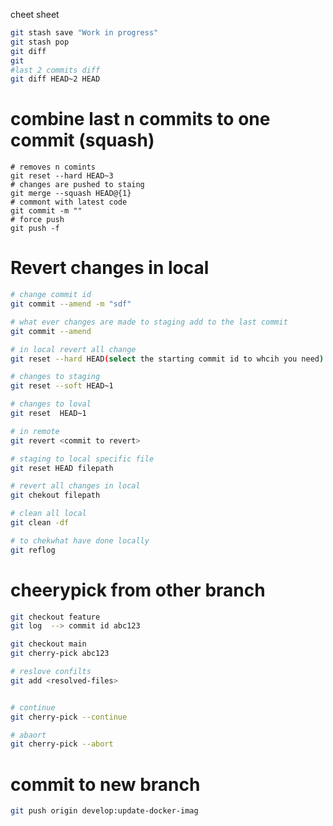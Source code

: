 
cheet sheet
```bash
git stash save "Work in progress"
git stash pop
git diff 
git
#last 2 commits diff
git diff HEAD~2 HEAD
```


# combine last n commits to one commit (squash) 
```bass
# removes n comints
git reset --hard HEAD~3
# changes are pushed to staing
git merge --squash HEAD@{1}
# commont with latest code
git commit -m ""
# force push
git push -f
```
# Revert  changes in local
```bash
# change commit id
git commit --amend -m "sdf"

# what ever changes are made to staging add to the last commit
git commit --amend

# in local revert all change
git reset --hard HEAD(select the starting commit id to whcih you need)  

# changes to staging
git reset --soft HEAD~1

# changes to loval
git reset  HEAD~1

# in remote 
git revert <commit to revert>

# staging to local specific file 
git reset HEAD filepath

# revert all changes in local
git chekout filepath

# clean all local
git clean -df 

# to chekwhat have done locally
git reflog 
```
#  cheerypick from other branch
```bash
git checkout feature
git log  --> commit id abc123

git checkout main
git cherry-pick abc123

# reslove confilts
git add <resolved-files>


# continue
git cherry-pick --continue

# abaort
git cherry-pick --abort
```

# commit to new branch
```bash
git push origin develop:update-docker-imag
```
